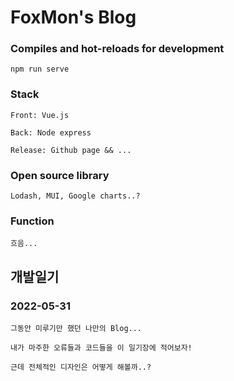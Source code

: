 # FoxMon's Blog

### Compiles and hot-reloads for development
```
npm run serve
```

### Stack
```
Front: Vue.js

Back: Node express

Release: Github page && ...
```

### Open source library
`
Lodash, MUI, Google charts..?
`

### Function
```
흐음...
```

## 개발일기
### 2022-05-31
```
그동안 미루기만 했던 나만의 Blog...

내가 마주한 오류들과 코드들을 이 일기장에 적어보자!

근데 전체적인 디자인은 어떻게 해볼까..?
```